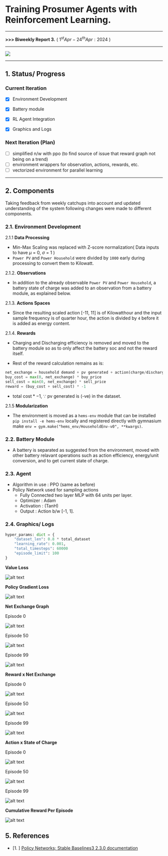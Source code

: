 # Training Prosumer Agents with Reinforcement Learning.

***

**>>> Biweekly Report 3.** ( $1^{st} Apr - 24^{th} Apr : 2024$ )

***

![](Contents.png)

***

## 1. Status/ Progress

### Current Iteration

- [x] Environment Development

- [x] Battery module

- [x] RL Agent Integration

- [x] Graphics and Logs

### Next Iteration (Plan)

- [ ] simplified n/w with ppo (to find source of issue that reward graph not being on a trend)
- [ ] environment wrappers for observation, actions, rewards, etc.
- [ ] vectorized environment for parallel learning

---

## 2. Components

Taking feedback from weekly catchups into account and updated understanding of the system following changes were made to different components.

### 2.1. Environment Development

2.1.1 **Data Processing**

- Min-Max Scaling was replaced with Z-score normalization( Data inputs to have $\mu$ = 0, $\sigma$ = 1 )
- `Power PV` and `Power Household` were divided by `1000` early during processing to convert them to Kilowatt.

2.1.2. **Observations**

- In addition to the already observable `Power PV` and `Power Household`, a battery state of charge was added to an observation from a battery module, as explained below.

2.1.3. **Actions Spaces**

- Since the resulting scaled action [-11, 11] is of Kilowatthour and the input sample frequency is of quarter hour, the action is divided by `4` before it is added as energy content.

2.1.4. **Rewards**

- Charging and Discharging efficiency is removed and moved to the battery module so as to only affect the battery soc and not the reward itself.

- Rest of the reward calculation remains as is:

```python
net_exchange = household demand + pv generated + action(charge/discharge)
buy_cost = max(0, net_exchange) * buy_price
sell_cost = min(0, net_exchange) * sell_price
reward = (buy_cost + sell_cost) * -1
```

- $\text{total cost} * -1$, $\because$ pv generated is (-ve) in the dataset.

2.1.5 **Modularization**

- The environment is moved as a `hems-env` module that can be installed `pip install -e hems-env` locally and registered directly with gymnasium make `env = gym.make("hems_env/HouseholdEnv-v0", **kwargs)`.

### 2.2. Battery Module

- A battery is separated as suggested from the environment, moved with other battery relavant operations such as action efficiency, energy/unit conversion, and to get current state of charge.

### 2.3. Agent

- Algorithm in use : PPO (same as before)
- Policy Network used for sampling actions
  - Fully Connected two layer MLP with 64 units per layer.
  - Optimizer : Adam
  - Activation : (TanH)
  - Output : Action b/w [-1, 1].

### 2.4. Graphics/ Logs

```python
hyper_params: dict = {
    "dataset_len": 0.8 * total_dataset
    "learning_rate": 0.001,
    "total_timesteps": 60000
    "episode_limit": 100
}
```

**Value Loss**

![alt text](value_loss.png)

**Policy Gradient Loss**

![alt text](policy_gradient_loss.png)

**Net Exchange Graph**

Episode 0

![alt text](net_exchange_episode_0.png)

Episode 50

![alt text](net_exchange_episode_50.png)

Episode 99

![alt text](net_exchange_episode_99.png)

**Reward x Net Exchange**

Episode 0

![alt text](reward_x_exchange_episode1.png)

Episode 50

![alt text](reward_x_exchange_episode50.png)

Episode 99

![alt text](reward_x_exchange_episode99.png)

**Action x State of Charge**

Episode 0

![alt text](action_x_socs_episode_0.png)

Episode 50

![alt text](action_x_socs_episode_50.png)

Episode 99

![alt text](action_x_socs_episode_99.png)

**Cumulative Reward Per Episode**

![alt text](episodic_cumulative_rewards.png)

## 5. References

- [1. ] [Policy Networks; Stable Baselines3 2.3.0 documentation](https://stable-baselines3.readthedocs.io/en/master/guide/custom_policy.html)

